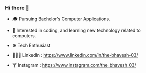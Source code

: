 ### Hi there 👋
- 🎓 Pursuing Bachelor's Computer Applications.
- 💌 Interested in coding, and learning new technology related to computers.
- ⚙️ Tech Enthusiast


- 👨🏻‍💻 LinkedIn : https://www.linkedin.com/in/the-bhavesh-03/
- 🍸 Instagram : https://www.instagram.com/the_bhavesh_03/
